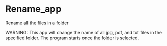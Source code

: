 # Rename_app
Rename all the files in a folder

WARNING: This app will change the name of all jpg, pdf, and txt files in the specified folder. The program starts once the folder is selected. 
